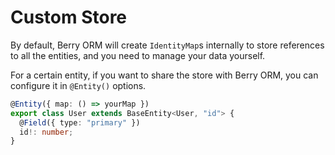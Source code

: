 # Custom Store

By default, Berry ORM will create `IdentityMap`s internally to store references to all the entities, and you need to manage your data yourself.

For a certain entity, if you want to share the store with Berry ORM, you can configure it in `@Entity()` options.

```ts {1}
@Entity({ map: () => yourMap })
export class User extends BaseEntity<User, "id"> {
  @Field({ type: "primary" })
  id!: number;
}
```
